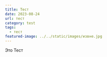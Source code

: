 ```yaml
---
title: Тест
date: 2023-08-24
url: тест
category: test
tags:
  - тест
featured-image: ../../static/images/извне.jpg
---
```

Это Тест
